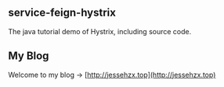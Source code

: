 ## service-feign-hystrix
The java tutorial demo of Hystrix, including source code.

## My Blog
Welcome to my blog -> [http://jessehzx.top](http://jessehzx.top)
